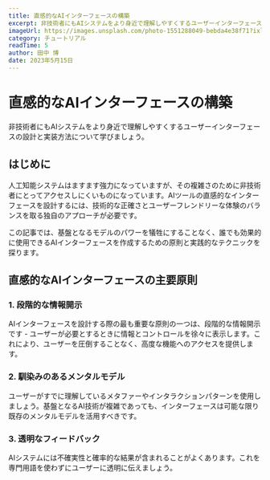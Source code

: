 ```yaml
---
title: 直感的なAIインターフェースの構築
excerpt: 非技術者にもAIシステムをより身近で理解しやすくするユーザーインターフェースの設計と実装方法について学びましょう。
imageUrl: https://images.unsplash.com/photo-1551288049-bebda4e38f71?ixlib=rb-4.0.3&ixid=MnwxMjA3fDB8MHxwaG90by1wYWdlfHx8fGVufDB8fHx8&auto=format&fit=crop&w=800&h=400
category: チュートリアル
readTime: 5
author: 田中 博
date: 2023年5月15日
---
```


# 直感的なAIインターフェースの構築

非技術者にもAIシステムをより身近で理解しやすくするユーザーインターフェースの設計と実装方法について学びましょう。

## はじめに

人工知能システムはますます強力になっていますが、その複雑さのために非技術者にとってアクセスしにくいものになっています。AIツールの直感的なインターフェースを設計するには、技術的な正確さとユーザーフレンドリーな体験のバランスを取る独自のアプローチが必要です。

この記事では、基盤となるモデルのパワーを犠牲にすることなく、誰でも効果的に使用できるAIインターフェースを作成するための原則と実践的なテクニックを探ります。

## 直感的なAIインターフェースの主要原則

### 1. 段階的な情報開示

AIインターフェースを設計する際の最も重要な原則の一つは、段階的な情報開示です - ユーザーが必要とするときに情報とコントロールを徐々に表示します。これにより、ユーザーを圧倒することなく、高度な機能へのアクセスを提供します。

### 2. 馴染みのあるメンタルモデル

ユーザーがすでに理解しているメタファーやインタラクションパターンを使用しましょう。基盤となるAI技術が複雑であっても、インターフェースは可能な限り既存のメンタルモデルを活用すべきです。

### 3. 透明なフィードバック

AIシステムには不確実性と確率的な結果が含まれることがよくあります。これを専門用語を使わずにユーザーに透明に伝えましょう。